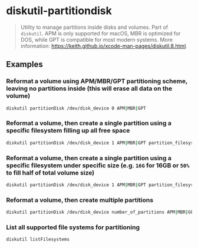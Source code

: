 # diskutil-partitiondisk

> Utility to manage partitions inside disks and volumes. Part of `diskutil`. APM is only supported for macOS, MBR is optimized for DOS, while GPT is compatible for most modern systems. More information: <https://keith.github.io/xcode-man-pages/diskutil.8.html>.

## Examples

### Reformat a volume using APM/MBR/GPT partitioning scheme, leaving no partitions inside (this will erase all data on the volume)

```bash
diskutil partitionDisk /dev/disk_device 0 APM|MBR|GPT
```

### Reformat a volume, then create a single partition using a specific filesystem filling up all free space

```bash
diskutil partitionDisk /dev/disk_device 1 APM|MBR|GPT partition_filesystem partition_name
```

### Reformat a volume, then create a single partition using a specific filesystem under specific size (e.g. `16G` for 16GB or `50%` to fill half of total volume size)

```bash
diskutil partitionDisk /dev/disk_device 1 APM|MBR|GPT partition_filesystem partition_name partition_size
```

### Reformat a volume, then create multiple partitions

```bash
diskutil partitionDisk /dev/disk_device number_of_partitions APM|MBR|GPT partition_filesystem1 partition_name1 partition_size1 partition_filesystem2 partition_name2 partition_size2 ...
```

### List all supported file systems for partitioning

```bash
diskutil listFilesystems
```
